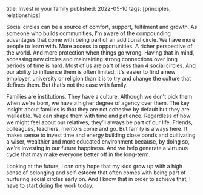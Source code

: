 title: Invest in your family
published: 2022-05-10
tags: [principles, relationships]

Social circles can be a source of comfort, support, fulfilment and growth. As someone who builds communities, I’m aware of the compounding advantages that come with being part of an additional circle. We have more people to learn with. More access to opportunities. A richer perspective of the world. And more protection when things go wrong. Having that in mind, accessing new circles and maintaining strong connections over long periods of time is hard. Most of us are part of less than 4 social circles. And our ability to influence them is often limited: It's easier to find a new employer, university or religion than it is to try and change the culture that defines them. But that’s not the case with family.

Families are institutions. They have a culture. Although we don't pick them when we're born, we have a higher degree of agency over them. The key insight about families is that they are not cohesive by default but they are malleable. We can shape them with time and patience.
Regardless of how we might feel about our relatives, they’ll always be part of our life. Friends, colleagues, teachers, mentors come and go. But family is always here. It makes sense to invest time and energy building close bonds and cultivating a wiser, wealthier and more educated environment because, by doing so, we're investing in our future happiness. And we help generate a virtuous cycle that may make everyone better off in the long-term.

Looking at the future, I can only hope that my kids grow up with a high sense of belonging and self-esteem that often comes with being part of nurturing social circles early on. And I know that in order to achieve that, I have to start doing the work today.

